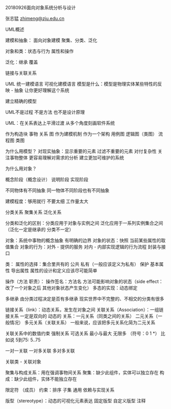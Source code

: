 20180926面向对象系统分析与设计

张志猛 zhimeng@zju.edu.cn

UML概述

建模和抽象：
    面向对象建模 聚集、分类、泛化
    
对象和类：状态与行为 属性和操作

泛化：继承 覆盖

链接与关联关系

UML 统一建模语言 可视化建模语言
模型是什么：模型是物理实体某些特性的反映 - 抽象
让你更好理解这个系统

建立精确的模型

UML不是过程 不是方法 也不是设计原理

UML：在关系表达上平滑过渡 从多个角度刻画软件系统

作为构造块 事物 关系 图
作为建模机制
作为一个架构 用例图 逻辑图（类图） 流程图 类图

为什么用模型？
对现实抽象：显示重要的元素 过滤不重要的元素
对付复杂性
关注事物整体
更容易理解对需求的分析 建立更加可维护的系统

为什么用对象？

概念阶段（概念设计） 说明阶段 实现阶段

不同物体有不同抽象 同一物体不同阶段也有不同抽象

建模程度：够用就行 不要太细 工作量太大

分类关系 聚集关系 泛化关系

分类和泛化的区别：分类应用于对象与实例之间 泛化应用于一系列实例集合之间（泛化一定是继承的 分类不一定）

对象：系统中事物的概念抽象 有明确的边界
对象的状态：快照 当前某些属性的取值集合
对象的行为：对外 - 提供的服务 对内 - 内部实现逻辑的行为流程
封装与接口 

类：
属性的选择：集合里共有的 公共 私有（一般应该定义为私有） 保护
基本属性 导出属性
属性的设计和定义应该尽可能简单

操作（方法 职责）：
操作签名：方法名 方法可能影响对象的状态（side effect：改了一个对象之后 其他对象状态产生变化）
多态的实现：动态绑定

多继承 由分类过程决定是否有多继承
现实世界中不完整的、不相交的分类有很多

链接关系（link）：动态关系，发生在对象之间
关联关系（Association）：一组链接关系 一定是双向的 动态的
关系：一元关系（同类之间的关系） 二元关系（一般情况） 多元关系（关联关系）
一般来说，应该把多元关系化简为二元关系

关联关系中的数值约束 强制关系 可选关系 最小与最大 无限多 （符号：0 1 *）
比如说 5到75: 5..75

一对一关联 一对多关联 多对多关联

关联类 - 关联对象

聚集与构成关系：用在强调事物间关系
聚集：缺少此组件，实体可以独立存在
构成：缺少此组件，实体不能独立存在

限定符 （成员）
约束：排序 子集 通用
依赖与实现关系

版型（stereotype）：动态的可视化元素表达
固定版型 自定义版型
注释

